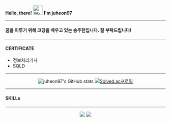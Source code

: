 **Hello, there!** <img src="https://raw.githubusercontent.com/nixin72/nixin72/master/wave.gif" 
         alt="Waving hand animated gif"
         height="30"
         width="30" /> **I'm juheon97**

---

#### 꿈을 이루기 위해 코딩을 배우고 있는 송주헌입니다. 잘 부탁드립니다!

---

#### CERTIFICATE
- 정보처리기사
- SQLD

---


<div align="center">
  
  ![juheon97's GitHub stats](https://github-readme-stats.vercel.app/api?username=juheon97&show_icons=true&theme=cobalt)
  [![Solved.ac프로필](http://mazassumnida.wtf/api/v2/generate_badge?boj=juheon1997)](https://solved.ac/juheon1997) 
    
</div>

---

#### SKILLs

---

<div align="center">
         <img src="https://img.shields.io/badge/Python-3776AB?style=flat-square&logo=Python&logoColor=white"/>
         <img src="https://img.shields.io/badge/English-009639?style=flat-square&logo=Bookalope&logoColor=white"/>
</div>

<!--
**juheon97/juheon97** is a ✨ _special_ ✨ repository because its `README.md` (this file) appears on your GitHub profile.

Here are some ideas to get you started:

- 🔭 I’m currently working on ...
- 🌱 I’m currently learning ...
- 👯 I’m looking to collaborate on ...
- 🤔 I’m looking for help with ...
- 💬 Ask me about ...
- 📫 How to reach me: ...
- 😄 Pronouns: ...
- ⚡ Fun fact: ...
-->
